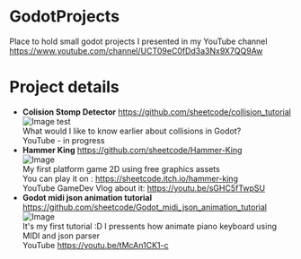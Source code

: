 # GodotProjects
Place to hold small godot projects I presented in my YouTube channel
https://www.youtube.com/channel/UCT09eC0fDd3a3Nx9X7QQ9Aw

# Project details  
- **Colision Stomp Detector**  https://github.com/sheetcode/collision_tutorial  
![Image test](https://raw.githubusercontent.com/sheetcode/GodotProjects/master/images_for_readme/2020_02%20Collision%20stomp%20detector.bmp)  
  What would I like to know earlier about collisions in Godot?  
YouTube - in progress
- **Hammer King**  https://github.com/sheetcode/Hammer-King  
![Image](https://raw.githubusercontent.com/sheetcode/GodotProjects/master/images_for_readme/2020_01%20Hammer-king.bmp)  
  My first platform game 2D using free graphics assets  
You can play it on : https://sheetcode.itch.io/hammer-king  
YouTube GameDev Vlog about it: https://youtu.be/sGHC5fTwpSU
- **Godot midi json animation tutorial**  https://github.com/sheetcode/Godot_midi_json_animation_tutorial  
![Image](https://raw.githubusercontent.com/sheetcode/GodotProjects/master/images_for_readme/2019_11%20Json_animation_detector.bmp)  
  It's my first tutorial :D I pressents how animate piano keyboard using MIDI and json parser  
  YouTube https://youtu.be/tMcAn1CK1-c  
